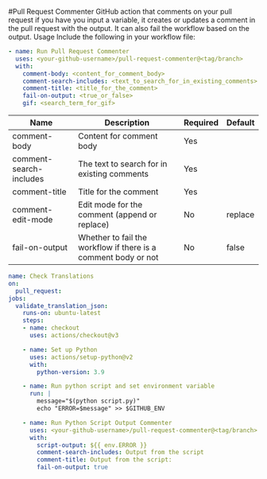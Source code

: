 #Pull Request Commenter
GitHub action that comments on your pull request if you have you input a variable, it creates or updates a comment in the pull request with the output. It can also fail the workflow based on the output.
Usage
Include the following in your workflow file:

```yaml
- name: Run Pull Request Commenter
  uses: <your-github-username>/pull-request-commenter@<tag/branch>
  with:
    comment-body: <content_for_comment_body>
    comment-search-includes: <text_to_search_for_in_existing_comments>
    comment-title: <title_for_the_comment>
    fail-on-output: <true_or_false>
    gif: <search_term_for_gif>
```


Name | Description | Required | Default
---|---|---|-----
comment-body | Content for comment body | Yes	|
comment-search-includes |	The text to search for in existing comments |	Yes	
comment-title	| Title for the comment |	Yes	
comment-edit-mode | Edit mode for the comment (append or replace) |	No |	replace
fail-on-output |	Whether to fail the workflow if there is a comment body or not | No |	false


```yaml
name: Check Translations
on:
  pull_request:
jobs:
  validate_translation_json:
    runs-on: ubuntu-latest
    steps:
    - name: checkout
      uses: actions/checkout@v3

    - name: Set up Python
      uses: actions/setup-python@v2
      with:
        python-version: 3.9

    - name: Run python script and set environment variable
      run: |
        message="$(python script.py)"
        echo "ERROR=$message" >> $GITHUB_ENV

    - name: Run Python Script Output Commenter
      uses: <your-github-username>/pull-request-commenter@<tag/branch>
      with:
        script-output: ${{ env.ERROR }}
        comment-search-includes: Output from the script
        comment-title: Output from the script:
        fail-on-output: true
```
